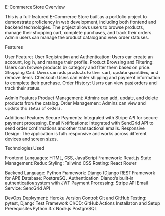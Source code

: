 E-Commerce Store
Overview

This is a full-featured E-Commerce Store built as a portfolio project to demonstrate proficiency in web development, including both frontend and backend technologies. The project allows users to browse products, manage their shopping cart, complete purchases, and track their orders. Admin users can manage the product catalog and view order statuses.

Features

User Features
User Registration and Authentication: Users can create an account, log in, and manage their profile.
Product Browsing and Filtering: Users can browse products by category and filter them based on price.
Shopping Cart: Users can add products to their cart, update quantities, and remove items.
Checkout: Users can enter shipping and payment information to complete their purchase.
Order History: Users can view past orders and track their status.

Admin Features
Product Management: Admins can add, update, and delete products from the catalog.
Order Management: Admins can view and update the status of orders.

Additional Features
Secure Payments: Integrated with Stripe API for secure payment processing.
Email Notifications: Integrated with SendGrid API to send order confirmations and other transactional emails.
Responsive Design: The application is fully responsive and works across different devices and screen sizes.

Technologies Used

Frontend
Languages: HTML, CSS, JavaScript
Framework: React.js
State Management: Redux
Styling: Tailwind CSS
Routing: React Router

Backend
Language: Python
Framework: Django (Django REST Framework for API)
Database: PostgreSQL
Authentication: Django’s built-in authentication system with JWT
Payment Processing: Stripe API
Email Service: SendGrid API

DevOps
Deployment: Heroku
Version Control: Git and GitHub
Testing: pytest, Django Test Framework
CI/CD: GitHub Actions
Installation and Setup
Prerequisites
Python 3.x
Node.js
PostgreSQL
